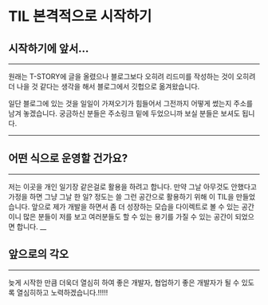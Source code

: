 # TIL 본격적으로 시작하기

## 시작하기에 앞서...
___
원래는 T-STORY에 글을 올렸으나 블로그보다 오히려 리드미를 작성하는 것이 오히려 더 나을 것 같다는 생각을 해서
블로그에서 깃헙으로 옮겨왔습니다.

일단 블로그에 있는 것을 일일이 가져오기가 힘들어서 그전까지 어떻게 썼는지 주소를 남겨 놓겠습니다.
궁금하신 분들은 주소링크 밑에 두었으니까 보실 분들은 보셔도 됩니다.
 ___
 
 ## 어떤 식으로 운영할 건가요?
 ___
 저는 이곳을 개인 일기장 같은걸로 활용을 하려고 합니다.
 만약 그날 아무것도 안했다고 가정을 하면 그냥 그날 한 일? 정도는 쓸 그런 공간으로 활용하기 위해 이 TIL을 만들었습니다. 앞으로 제가 개발을 하면서
 좀 더 성장하는 모습을 다이렉트로 볼 수 있는 공간이니 많은 분들이 저를 보고 여러분들도 할 수 있는 용기를 가질 수 있는 공간이 되었으면 합니다.
 __
 
 ## 앞으로의 각오
 ___
 늦게 시작한 만큼 더욱더 열심히 하여 좋은 개발자, 협업하기 좋은 개발자가 될 수 있도록 열심히하고 노력하겠습니다.!!!!!
 
